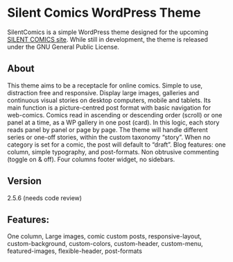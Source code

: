 # Silent Comics WordPress Theme

SilentComics is a simple WordPress theme designed for the upcoming [SILENT COMICS site](http://silent-comics.com). While still in development, the theme is released under the GNU General Public License.

## About
This theme aims to be a receptacle for online comics. Simple to use, distraction free and responsive. Display large images, galleries and continuous visual stories on desktop computers, mobile and tablets. Its main function is a picture-centred post format with basic navigation for web-comics. Comics read in ascending or descending order (scroll) or one panel at a time, as a WP gallery in one post (card). In this logic, each story reads panel by panel or page by page. The theme will handle different series or one-off stories, within the custom taxonomy “story”. When no category is set for a comic, the post will default to “draft”. Blog features: one column, simple typography, and post-formats. Non obtrusive commenting (toggle on & off). Four columns footer widget, no sidebars.

## Version
2.5.6 (needs code review)

## Features:

One column, Large images, comic custom posts, responsive-layout, custom-background, custom-colors, custom-header, custom-menu, featured-images, flexible-header, post-formats